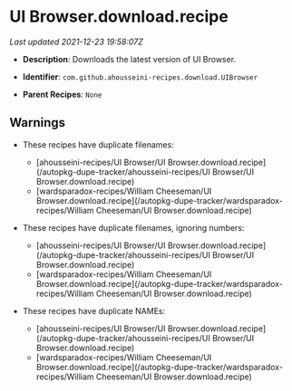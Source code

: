 # UI Browser.download.recipe

_Last updated 2021-12-23 19:58:07Z_

- **Description**: Downloads the latest version of UI Browser.

- **Identifier**: `com.github.ahousseini-recipes.download.UIBrowser`

- **Parent Recipes**: `None`

## Warnings

- These recipes have duplicate filenames:
    - [ahousseini-recipes/UI Browser/UI Browser.download.recipe](/autopkg-dupe-tracker/ahousseini-recipes/UI Browser/UI Browser.download.recipe)
    - [wardsparadox-recipes/William Cheeseman/UI Browser.download.recipe](/autopkg-dupe-tracker/wardsparadox-recipes/William Cheeseman/UI Browser.download.recipe)

- These recipes have duplicate filenames, ignoring numbers:
    - [ahousseini-recipes/UI Browser/UI Browser.download.recipe](/autopkg-dupe-tracker/ahousseini-recipes/UI Browser/UI Browser.download.recipe)
    - [wardsparadox-recipes/William Cheeseman/UI Browser.download.recipe](/autopkg-dupe-tracker/wardsparadox-recipes/William Cheeseman/UI Browser.download.recipe)

- These recipes have duplicate NAMEs:
    - [ahousseini-recipes/UI Browser/UI Browser.download.recipe](/autopkg-dupe-tracker/ahousseini-recipes/UI Browser/UI Browser.download.recipe)
    - [wardsparadox-recipes/William Cheeseman/UI Browser.download.recipe](/autopkg-dupe-tracker/wardsparadox-recipes/William Cheeseman/UI Browser.download.recipe)